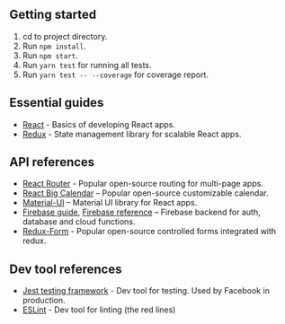 ## Getting started

1. cd to project directory.
2. Run `npm install`.
3. Run `npm start`.
4. Run `yarn test` for running all tests.
5. Run `yarn test -- --coverage` for coverage report.

## Essential guides

* [React](https://reactjs.org/docs/hello-world.html) - Basics of developing React apps.
* [Redux](https://redux.js.org/) - State management library for scalable React apps.

## API references

* [React Router](https://reacttraining.com/react-router/web/guides/quick-start) - Popular open-source routing for multi-page apps.
* [React Big Calendar](http://intljusticemission.github.io/react-big-calendar/examples/index.html) – Popular open-source customizable calendar.
* [Material-UI](https://material-ui-next.com/api/app-bar/) – Material UI library for React apps. 
* [Firebase guide](https://firebase.google.com/docs/database/web/start), [Firebase reference](https://firebase.google.com/docs/reference/js/firebase.database) – Firebase backend for auth, database and cloud functions.
* [Redux-Form](https://redux-form.com/7.2.3/examples/) - Popular open-source controlled forms integrated with redux.

## Dev tool references

* [Jest testing framework](https://facebook.github.io/jest/) - Dev tool for testing. Used by Facebook in production.
* [ESLint](eslint.org/docs/user-guide/configuring) - Dev tool for linting (the red lines)

